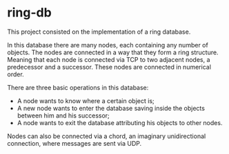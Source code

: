 # ring-db

This project consisted on the implementation of a ring database.

In this database there are many nodes, each containing any number of objects. 
The nodes are connected in a way that they form a ring structure. Meaning that each node is connected via TCP to two adjacent nodes, a predecessor and a successor. These nodes are connected in numerical order.

There are three basic operations in this database:
- A node wants to know where a certain object is;
- A new node wants to enter the database saving inside the objects between him and his successor;
- A node wants to exit the database attributing his objects to other nodes.

Nodes can also be connected via a chord, an imaginary unidirectional connection, where messages are sent via UDP.
